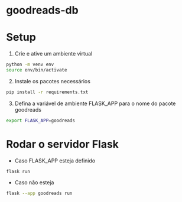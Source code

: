# goodreads-db

# Setup

1. Crie e ative um ambiente virtual
```bash
python -m venv env
source env/bin/activate
```

2. Instale os pacotes necessários
```bash
pip install -r requirements.txt
```

3. Defina a variável de ambiente FLASK_APP para o nome do pacote goodreads
```bash
export FLASK_APP=goodreads
```

# Rodar o servidor Flask

- Caso FLASK_APP esteja definido
```bash
flask run
```

- Caso não esteja
```bash
flask --app goodreads run
```